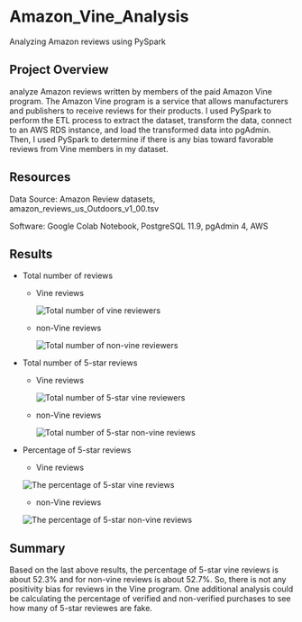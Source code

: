 # Amazon_Vine_Analysis
Analyzing Amazon reviews using PySpark

## Project Overview

analyze Amazon reviews written by members of the paid Amazon Vine program. The Amazon Vine program is a service that allows manufacturers and publishers to receive reviews for their products. I used PySpark to perform the ETL process to extract the dataset, transform the data, connect to an AWS RDS instance, and load the transformed data into pgAdmin.
Then, I used PySpark to determine if there is any bias toward favorable reviews from Vine members in my dataset.

## Resources

Data Source: Amazon Review datasets, amazon_reviews_us_Outdoors_v1_00.tsv

Software: Google Colab Notebook, PostgreSQL 11.9, pgAdmin 4, AWS

## Results

 - Total number of reviews
 
   - Vine reviews
   
   
      ![Total number of vine reviewers](https://user-images.githubusercontent.com/71282697/105655089-431b1e00-5e74-11eb-932a-1144a96004f6.png)

   - non-Vine reviews
   
 
      ![Total number of non-vine reviewers](https://user-images.githubusercontent.com/71282697/105655175-6ba31800-5e74-11eb-92f2-3b88d6fda77b.png)
 
 
 - Total number of 5-star reviews
 
   - Vine reviews
   
  
      ![Total number of 5-star vine reviewers](https://user-images.githubusercontent.com/71282697/105655243-8d040400-5e74-11eb-9c98-1b49da03666c.png)
     
     
    - non-Vine reviews
  
  
      ![Total number of 5-star non-vine reviews](https://user-images.githubusercontent.com/71282697/105655318-b6bd2b00-5e74-11eb-950e-e5fb519494ee.png)
     
  
  - Percentage of 5-star reviews
  
    - Vine reviews
   
     ![The percentage of 5-star vine reviews](https://user-images.githubusercontent.com/71282697/105655455-ee2bd780-5e74-11eb-9f7e-35a9477b6e50.png)
   
    - non-Vine reviews
   
     ![The percentage of 5-star non-vine reviews](https://user-images.githubusercontent.com/71282697/105655599-2f23ec00-5e75-11eb-9cac-f9e2a612deae.png)
   
   
   ## Summary
   
   Based on the last above results, the percentage of 5-star vine reviews is about 52.3% and for non-vine reviews is about 52.7%. So, there is not any positivity bias for reviews in the Vine program. One additional analysis could be calculating the percentage of verified and non-verified purchases to see how many of 5-star reviewes are fake. 
